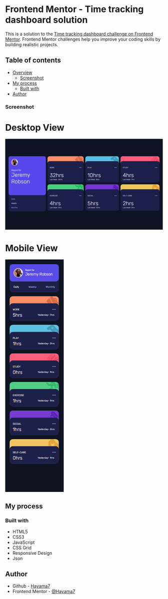 # Frontend Mentor - Time tracking dashboard solution

This is a solution to the [Time tracking dashboard challenge on Frontend Mentor](https://www.frontendmentor.io/challenges/time-tracking-dashboard-UIQ7167Jw). Frontend Mentor challenges help you improve your coding skills by building realistic projects. 

## Table of contents

- [Overview](#overview)
  - [Screenshot](#screenshot)
- [My process](#my-process)
  - [Built with](#built-with)
- [Author](#author)


### Screenshot
 # Desktop View
  ![](./mySolution/desktopView.png)
 # Mobile View
  ![](./mySolution/mobileView.PNG)

## My process

### Built with

- HTML5 
- CSS3
- JavaScript
- CSS Grid
- Responsive Design
- Json

## Author
- Github - [Hayama7](https://github.com/Hayama7)
- Frontend Mentor - [@Hayama7](https://www.frontendmentor.io/profile/Hayama7)